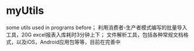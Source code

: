 # myUtils
some utils used in programs before；
利用消费者-生产者模式编写的批量导入工具，20G excel报表入库耗时3分钟上下；
文件解析工具，包括各种常规文档格式，以及iOS，Android应用包等等，目前在完善中
